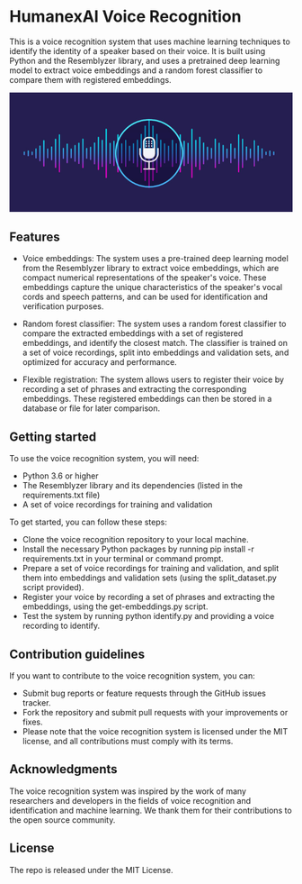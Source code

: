 # HumanexAI Voice Recognition
This is a voice recognition system that uses machine learning techniques to identify the identity of a speaker based on their voice. It is built using Python and the Resemblyzer library, and uses a pretrained deep learning model to extract voice embeddings and a random forest classifier to compare them with registered embeddings.

![repo-cover](repo-cover.jpg)

## Features

* Voice embeddings: The system uses a pre-trained deep learning model from the Resemblyzer library to extract voice embeddings, which are compact numerical representations of the speaker's voice. These embeddings capture the unique characteristics of the speaker's vocal cords and speech patterns, and can be used for identification and verification purposes.

* Random forest classifier: The system uses a random forest classifier to compare the extracted embeddings with a set of registered embeddings, and identify the closest match. The classifier is trained on a set of voice recordings, split into embeddings and validation sets, and optimized for accuracy and performance.

* Flexible registration: The system allows users to register their voice by recording a set of phrases and extracting the corresponding embeddings. These registered embeddings can then be stored in a database or file for later comparison.

## Getting started

To use the voice recognition system, you will need:

* Python 3.6 or higher
* The Resemblyzer library and its dependencies (listed in the requirements.txt file)
* A set of voice recordings for training and validation

To get started, you can follow these steps:

* Clone the voice recognition repository to your local machine.
* Install the necessary Python packages by running pip install -r requirements.txt in your terminal or command prompt.
* Prepare a set of voice recordings for training and validation, and split them into embeddings and validation sets (using the split_dataset.py script provided).
* Register your voice by recording a set of phrases and extracting the embeddings, using the get-embeddings.py script.
* Test the system by running python identify.py and providing a voice recording to identify.

## Contribution guidelines
If you want to contribute to the voice recognition system, you can:

* Submit bug reports or feature requests through the GitHub issues tracker.
* Fork the repository and submit pull requests with your improvements or fixes.
* Please note that the voice recognition system is licensed under the MIT license, and all contributions must comply with its terms.

## Acknowledgments
The voice recognition system was inspired by the work of many researchers and developers in the fields of voice recognition and identification and machine learning. We thank them for their contributions to the open source community.

## License
The repo is released under the MIT License.

